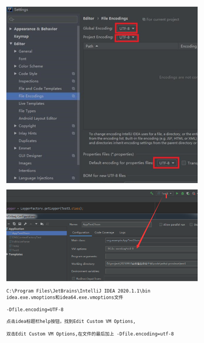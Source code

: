 ![image-20220429111611159](idea汉字乱码.assets/image-20220429111611159.png)



![image-20220429111656620](idea汉字乱码.assets/image-20220429111656620.png)



```
C:\Program Files\JetBrains\IntelliJ IDEA 2020.1.1\bin
idea.exe.vmoptions和idea64.exe.vmoptions文件

-Dfile.encoding=UTF-8
```





```
点击idea标题栏help按钮，找到Edit Custom VM Options,

双击Edit Custom VM Options,在文件的最后加上 -Dfile.encoding=utf-8
```

